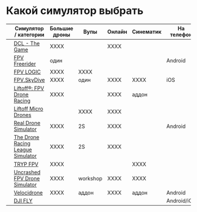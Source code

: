 # Какой симулятор выбрать

| | Симулятор / категории                          | Большие дроны | Вупы   | Онлайн | Синематик | На телефон |
|-|------------------------------------------------|---------------|--------|--------|-----------|------------|
|![](DCL_Icon.png) | [DCL - The Game](DCL_-_The_Game.md)            |     XXXX      |        |  XXXX  |           |            |
|![](FreeRider_icon.png) | [FPV Freerider](FPV_Freerider.md)              |     один      |        |        |           |  Android   |
|![](FPV_LOGIC_icon.png) | [FPV LOGIC](FPV_LOGIC.md)                      |     XXXX      | XXXX   |        |           |            |
| | [FPV.SkyDive](FPV_SkyDive.md)                  |     XXXX      | один   |  XXXX  |    XXXX   |   iOS      |
| | [Liftoff®: FPV Drone Racing](Liftoff.md)       |     XXXX      |        |  XXXX  |   аддон   |            |
| | [Liftoff Micro Drones](Liftoff_Microdrones.md) |               | XXXX   |  XXXX  |           |            |
| | [Real Drone Simulator](Real_Drone_Simulator.md)|     XXXX      |  2S    |  XXXX  |           |  Android   |
| | [The Drone Racing League Simulator](DRL.md)    |     XXXX      |  2S    |  XXXX  |           |            |
| | [TRYP FPV](TRYP_FPV.md)                        |     XXXX      |        |        |    XXXX   |            |
| | [Uncrashed  FPV Drone Simulator](Uncrashed.md) |     XXXX      |workshop|  XXXX  |    XXXX   |            |
| | [Velocidrone](Velocidrone.md)                  |     XXXX      | аддон  |  XXXX  |    аддон  |  Android   |
| | [DJI FLY](https://www.dji.com/ee/downloads/djiapp/dji-fly)|    |        |        |           |Android/iOS |
